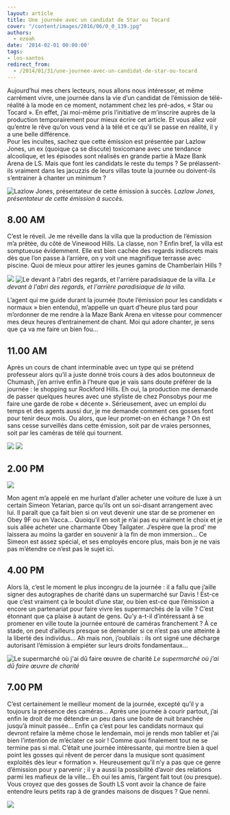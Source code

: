 ```yaml
---
layout: article
title: Une journée avec un candidat de Star ou Tocard
cover: "/content/images/2016/06/0_0_139.jpg"
authors:
  - ezoah
date: '2014-02-01 00:00:00'
tags:
- los-santos
redirect_from:
  - /2014/01/31/une-journee-avec-un-candidat-de-star-ou-tocard
---
```


Aujourd’hui mes chers lecteurs, nous allons nous intéresser, et même carrément vivre, une journée dans la vie d’un candidat de l’émission de télé-réalité à la mode en ce moment, notamment chez les pré-ados, « Star ou Tocard ». En effet, j’ai moi-même pris l’initiative de m’inscrire auprès de la production temporairement pour mieux écrire cet article. Et vous allez voir qu’entre le rêve qu’on vous vend à la télé et ce qu’il se passe en réalité, il y a une belle différence.  
Pour les incultes, sachez que cette émission est présentée par Lazlow Jones, un ex (quoique ça se discute) toxicomane avec une tendance alcoolique, et les épisodes sont réalisés en grande partie à Maze Bank Arena de LS. Mais que font les candidats le reste du temps ? Se prélassent-ils vraiment dans les jacuzzis de leurs villas toute la journée ou doivent-ils s’entrainer à chanter un minimum ?

![Lazlow Jones, présentateur de cette émission à succès.](/content/images/2016/06/200px-LazlowJones-GTA5.png)
_Lazlow Jones, présentateur de cette émission à succès._

## 8.00 AM

C’est le réveil. Je me réveille dans la villa que la production de l’émission m’a prêtée, du côté de Vinewood Hills. La classe, non ? Enfin bref, la villa est somptueuse évidemment. Elle est bien cachée des regards indiscrets mais dès que l’on passe à l’arrière, on y voit une magnifique terrasse avec piscine. Quoi de mieux pour attirer les jeunes gamins de Chamberlain Hills ?

![](/content/images/2016/06/0_0_141.jpg)
![Le devant à l'abri des regards, et l'arrière paradisiaque de la villa.](/content/images/2016/06/0_0_142.jpg)
_Le devant à l'abri des regards, et l'arrière paradisiaque de la villa._

L’agent qui me guide durant la journée (toute l’émission pour les candidats « normaux » bien entendu), m’appelle un quart d’heure plus tard pour m’ordonner de me rendre à la Maze Bank Arena en vitesse pour commencer mes deux heures d’entrainement de chant. Moi qui adore chanter, je sens que ça va me faire un bien fou…

## 11.00 AM

Après un cours de chant interminable avec un type qui se prétend professeur alors qu’il a juste donné trois cours à des ados boutonneux de Chumash, j’en arrive enfin à l’heure que je vais sans doute préférer de la journée : le shopping sur Rockford Hills. Eh oui, la production me demande de passer quelques heures avec une styliste de chez Ponsobys pour me faire une garde de robe « décente ». Sérieusement, avec un emploi du temps et des agents aussi dur, je me demande comment ces gosses font pour tenir deux mois. Ou alors, que leur promet-on en échange ? On est sans cesse surveillés dans cette émission, soit par de vraies personnes, soit par les caméras de télé qui tournent.

![](/content/images/2016/06/0_0_143.jpg)
![](/content/images/2016/06/0_0_144.jpg)

## 2.00 PM

![](/content/images/2016/06/0_0_145.jpg)

Mon agent m’a appelé en me hurlant d’aller acheter une voiture de luxe à un certain Simeon Yetarian, parce qu’ils ont un soi-disant arrangement avec lui. Il paraît que ça fait bien si on veut devenir une star de se promener en Obey 9F ou en Vacca… Quoiqu’il en soit je n’ai pas eu vraiment le choix et je suis allée acheter une charmante Obey Tailgater. J’espère que la prod’ me laissera au moins la garder en souvenir à la fin de mon immersion… Ce Simeon est assez spécial, et ses employés encore plus, mais bon je ne vais pas m’étendre ce n’est pas le sujet ici.

## 4.00 PM

Alors là, c’est le moment le plus incongru de la journée : il a fallu que j’aille signer des autographes de charité dans un supermarché sur Davis ! Est-ce que c’est vraiment ça le boulot d’une star, ou bien est-ce que l’émission a encore un partenariat pour faire vivre les supermarchés de la ville ? C’est étonnant que ça plaise à autant de gens. Qu’y a-t-il d’intéressant à se promener en ville toute la journée entouré de caméras franchement ? À ce stade, on peut d’ailleurs presque se demander si ce n’est pas une atteinte à la liberté des individus… Ah mais non, j’oubliais : ils ont signé une décharge autorisant l’émission à empiéter sur leurs droits fondamentaux…

![Le supermarché où j'ai dû faire œuvre de charité](/content/images/2016/06/0_0_146.jpg)
_Le supermarché où j'ai dû faire œuvre de charité_

## 7.00 PM

C’est certainement le meilleur moment de la journée, excepté qu’il y a toujours la présence des caméras… Après une journée à courir partout, j’ai enfin le droit de me détendre un peu dans une boite de nuit branchée jusqu’à minuit passée… Enfin ça c’est pour les candidats normaux qui devront refaire la même chose le lendemain, moi je rends mon tablier et j’ai bien l’intention de m’éclater ce soir ! Comme quoi finalement tout ne se termine pas si mal. C’était une journée intéressante, qui montre bien à quel point les gosses qui rêvent de percer dans la musique sont quasiment exploités dès leur « formation ». Heureusement qu’il n’y a pas que ce genre d’émission pour y parvenir ; il y a aussi la possibilité d’avoir des relations parmi les mafieux de la ville… Eh oui les amis, l’argent fait tout (ou presque). Vous croyez que des gosses de South LS vont avoir la chance de faire entendre leurs petits rap à de grandes maisons de disques ? Que nenni.

![](/content/images/2016/06/0_0_147.jpg)
